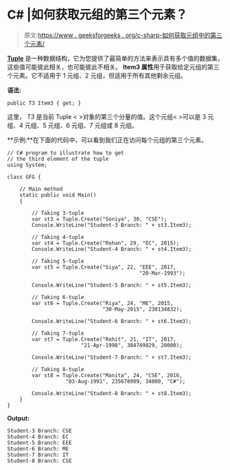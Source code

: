 # C# |如何获取元组的第三个元素？

> 原文:[https://www . geeksforgeeks . org/c-sharp-如何获取元组中的第三个元素/](https://www.geeksforgeeks.org/c-sharp-how-to-get-third-element-of-the-tuple/)

**[Tuple](https://www.geeksforgeeks.org/c-sharp-tuple/)** 是一种数据结构，它为您提供了最简单的方法来表示具有多个值的数据集，这些值可能彼此相关，也可能彼此不相关。 **Item3 属性**用于获取给定元组的第三个元素。它不适用于 1 元组、2 元组，但适用于所有其他剩余元组。

**语法:**

```
public T3 Item3 { get; }
```

这里， *T3* 是当前 Tuple < >对象的第三个分量的值。这个元组< >可以是 3 元组、4 元组、5 元组、6 元组、7 元组或 8 元组。

**示例:**在下面的代码中，可以看到我们正在访问每个元组的第三个元素。

```
// C# program to illustrate how to get 
// the third element of the tuple
using System;

class GFG {

    // Main method
    static public void Main()
    {

        // Taking 3-tuple
        var st3 = Tuple.Create("Soniya", 30, "CSE");
        Console.WriteLine("Student-3 Branch: " + st3.Item3);

        // Taking 4-tuple
        var st4 = Tuple.Create("Rohan", 29, "EC", 2015);
        Console.WriteLine("Student-4 Branch: " + st4.Item3);

        // Taking 5-tuple
        var st5 = Tuple.Create("Siya", 22, "EEE", 2017,
                                           "20-Mar-1993");

        Console.WriteLine("Student-5 Branch: " + st5.Item3);

        // Taking 6-tuple
        var st6 = Tuple.Create("Riya", 24, "ME", 2015,
                               "30-May-2015", 230134832);

        Console.WriteLine("Student-6 Branch: " + st6.Item3);

        // Taking 7-tuple
        var st7 = Tuple.Create("Rohit", 21, "IT", 2017, 
                        "21-Apr-1998", 384749829, 20000);

        Console.WriteLine("Student-7 Branch: " + st7.Item3);

        // Taking 8-tuple
        var st8 = Tuple.Create("Manita", 24, "CSE", 2016, 
                   "03-Aug-1991", 235678909, 34000, "C#");

        Console.WriteLine("Student-8 Branch: " + st8.Item3);
    }
}
```

**Output:**

```
Student-3 Branch: CSE
Student-4 Branch: EC
Student-5 Branch: EEE
Student-6 Branch: ME
Student-7 Branch: IT
Student-8 Branch: CSE

```